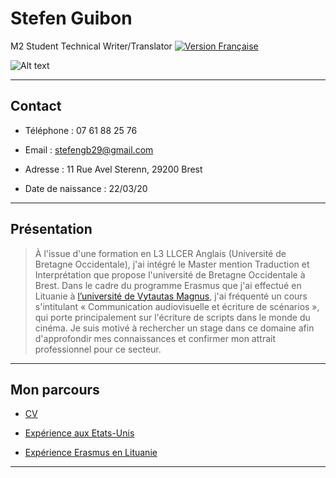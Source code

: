 # **Stefen Guibon**
M2 Student Technical Writer/Translator  [![Version Française](fr/frflag.png)](index.md)

![Alt text](https://img.over-blog-kiwi.com/0/83/12/88/20151106/ob_f207c7_00001731-1280x768.JPG)

* * *

## Contact

* Téléphone : 07 61 88 25 76
+ Email : stefengb29@gmail.com
- Adresse : 11 Rue Avel Sterenn, 29200 Brest 
* Date de naissance : 22/03/20

* * *

## Présentation
> À l'issue d'une formation en L3 LLCER Anglais (Université de Bretagne Occidentale), j'ai intégré le Master mention Traduction et Interprétation que propose l'université de Bretagne Occidentale à Brest. Dans le cadre du programme Erasmus que j'ai effectué en Lituanie à [l’université de Vytautas Magnus](https://www.vdu.lt/en/), j'ai fréquenté un cours s'intitulant « Communication audiovisuelle et écriture de scénarios », qui porte principalement sur l'écriture de scripts dans le monde du cinéma. Je suis motivé à rechercher un stage dans ce domaine afin d'approfondir mes connaissances et confirmer mon attrait professionnel pour ce secteur.

* * *

## Mon parcours 
* [ CV ](https://drive.google.com/file/d/1xKiKuAF3_Ml3uBOWH1cmwu587EDS3Spb/view?usp=sharing)
+ [ Expérience aux Etats-Unis ](https://drive.google.com/file/d/1BoLVZv3kGPjF0lCxtQYQc_VSxlRNlnVw/view?usp=sharing)
- [ Expérience Erasmus en Lituanie ](experienceerasmus.md)

* * * 

